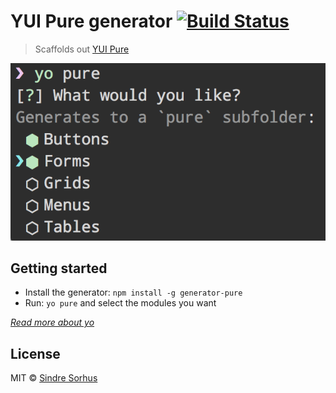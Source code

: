 # YUI Pure generator [![Build Status](https://secure.travis-ci.org/sindresorhus/generator-pure.png?branch=master)](http://travis-ci.org/sindresorhus/generator-pure)

> Scaffolds out [YUI Pure](https://github.com/yui/pure)

![screenshot](screenshot.png)


## Getting started

- Install the generator: `npm install -g generator-pure`
- Run: `yo pure` and select the modules you want

*[Read more about yo](https://yeoman.io)*


## License

MIT © [Sindre Sorhus](http://sindresorhus.com)
